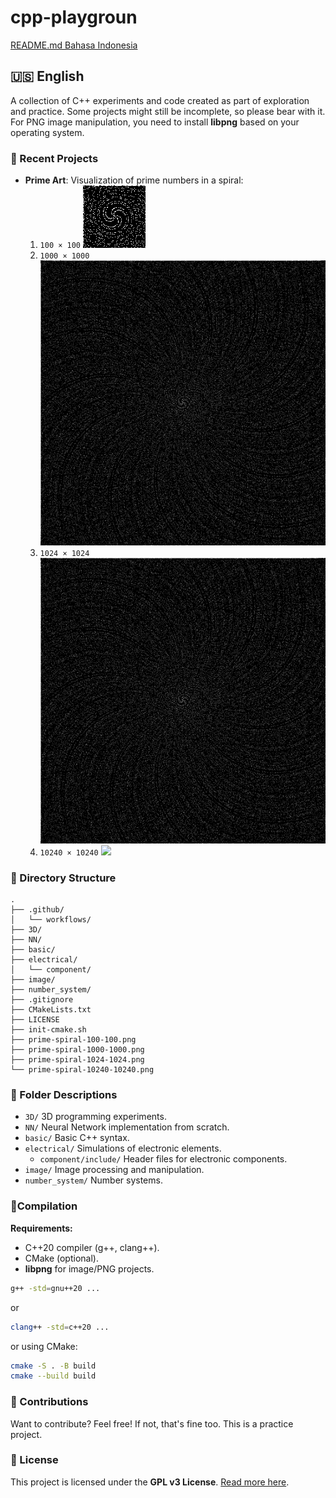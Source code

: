 # cpp-playgroun
[README.md Bahasa Indonesia](README-id.md)

## 🇺🇸 English

A collection of C++ experiments and code created as part of exploration and practice. Some projects might still be incomplete, so please bear with it. For PNG image manipulation, you need to install **libpng** based on your operating system.

### 🎨 Recent Projects
- **Prime Art**: Visualization of prime numbers in a spiral:
  1. `100 × 100` ![](prime-spiral-100-100.png)
  2. `1000 × 1000` ![](prime-spiral-1000-1000.png)
  3. `1024 × 1024` ![](prime-spiral-1024-1024.png)
  4. `10240 × 10240` ![](prime-spiral-10240-10240.png)

### 📂 Directory Structure
```
.
├── .github/
│   └── workflows/
├── 3D/
├── NN/
├── basic/
├── electrical/
│   └── component/
├── image/
├── number_system/
├── .gitignore
├── CMakeLists.txt
├── LICENSE
├── init-cmake.sh
├── prime-spiral-100-100.png
├── prime-spiral-1000-1000.png
├── prime-spiral-1024-1024.png
└── prime-spiral-10240-10240.png
```

### 📁 Folder Descriptions
- `3D/`                     3D programming experiments.
- `NN/`                     Neural Network implementation from scratch.
- `basic/`                  Basic C++ syntax.
- `electrical/`             Simulations of electronic elements.
  - `component/include/`    Header files for electronic components.
- `image/`                  Image processing and manipulation.
- `number_system/`          Number systems.

### 🚀Compilation
**Requirements:**
- C++20 compiler (g++, clang++).
- CMake (optional).
- **libpng** for image/PNG projects.

```bash
g++ -std=gnu++20 ...
```
or
```bash
clang++ -std=c++20 ...
```
or using CMake:
```bash
cmake -S . -B build
cmake --build build
```

### 🤝 Contributions
Want to contribute? Feel free! If not, that's fine too. This is a practice project.

### 📜 License
This project is licensed under the **GPL v3 License**. [Read more here](LICENSE).
